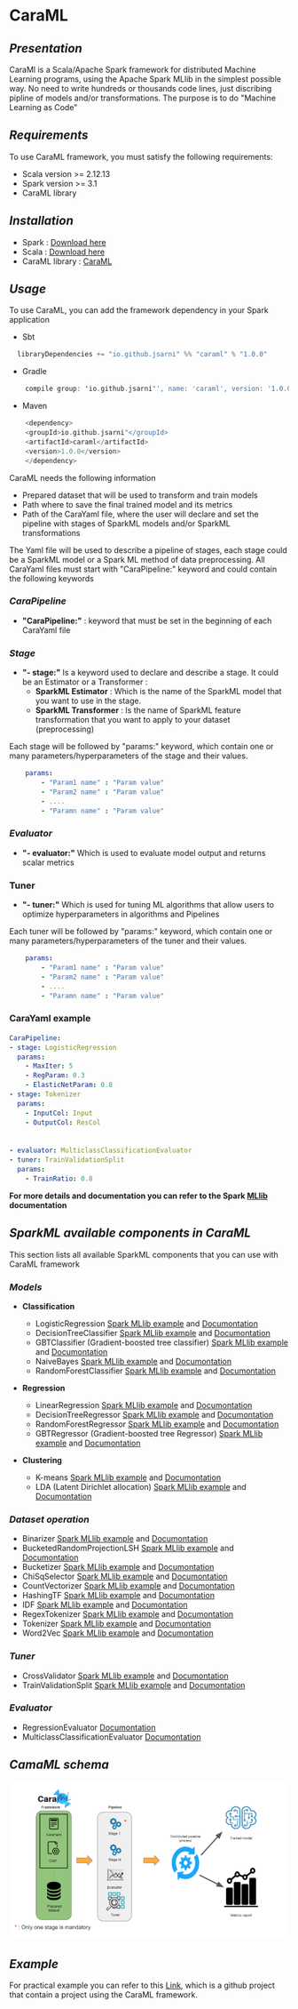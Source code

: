 # CaraML

## *Presentation*

CaraMl is a Scala/Apache Spark framework for distributed Machine Learning programs, using the Apache Spark MLlib in the simplest possible way. No need to write hundreds or thousands code lines, just discribing pipline of models and/or transformations. The purpose is to do "Machine Learning as Code" 



## *Requirements*

To use CaraML framework, you must satisfy the following requirements:

- Scala version >= 2.12.13
- Spark version >= 3.1
- CaraML library


## *Installation* 

  - Spark :  [Download here](https://spark.apache.org/downloads.html) 
  - Scala : [Download here](https://www.scala-lang.org/download/)
  - CaraML library : [CaraML](https://s01.oss.sonatype.org/content/repositories/snapshots/io/github/jsarni/caraml_2.12/1.0.0-SNAPSHOT/)



## *Usage*

To use CaraML, you can add the framework dependency in your Spark application

- Sbt

```scala
  libraryDependencies += "io.github.jsarni" %% "caraml" % "1.0.0"
```

- Gradle

```scala
    compile group: 'io.github.jsarni"', name: 'caraml', version: '1.0.0'
```
- Maven

```scala
    <dependency>
    <groupId>io.github.jsarni"</groupId>
    <artifactId>caraml</artifactId>
    <version>1.0.0</version>
    </dependency>
```

CaraML needs the following information 

- Prepared dataset that will be used to transform and train models
- Path where to save the final trained model and its metrics
- Path of the CaraYaml file, where the user will declare and set the pipeline with stages of SparkML models and/or SparkML transformations

The Yaml file will be used to describe a pipeline of stages, each stage could be a SparkML model or a Spark ML method of data preprocessing.
All CaraYaml files must start with "CaraPipeline:" keyword and could contain the following keywords 

### *CaraPipeline*
* **"CaraPipeline:"** : keyword that must be set in the beginning of each CaraYaml file


### *Stage*
* **"- stage:"** Is a keyword used to declare and describe a stage. It could be an Estimator or a Transformer :
  * **SparkML Estimator** : Which is the name of the SparkML model that you want to use in the stage. 
  * **SparkML Transformer** : Is the name of SparkML feature transformation that you want to apply to your dataset (preprocessing)

    
Each stage will be followed by "params:" keyword, which contain one or many parameters/hyperparameters of the stage and their values.

```yaml
    params:
        - "Param1 name" : "Param value"
        - "Param2 name" : "Param value"
        - ....
        - "Paramn name" : "Param value"
```

### *Evaluator*
* **"- evaluator:"** Which is used to evaluate model output and  returns scalar metrics


### Tuner
* **"- tuner:"** Which is used for tuning ML algorithms that allow users to optimize hyperparameters in algorithms and Pipelines

Each tuner will be followed by "params:" keyword, which contain one or many parameters/hyperparameters of the tuner and their values.

```yaml
    params:
        - "Param1 name" : "Param value"
        - "Param2 name" : "Param value"
        - ....
        - "Paramn name" : "Param value"
```

### **CaraYaml example**
```yaml
CaraPipeline:
- stage: LogisticRegression
  params:
    - MaxIter: 5
    - RegParam: 0.3
    - ElasticNetParam: 0.8
- stage: Tokenizer
  params:
    - InputCol: Input
    - OutputCol: ResCol
    
    
- evaluator: MulticlassClassificationEvaluator
- tuner: TrainValidationSplit
  params:
    - TrainRatio: 0.8


```

**For more details and documentation you can refer to the Spark [MLlib](https://spark.apache.org/docs/3.1.2/ml-guide.html) documentation**



## *SparkML available components in CaraML*

This section lists all available SparkML components that you can use with CaraML framework

### *Models*

* **Classification**
  
  - LogisticRegression [Spark MLlib example](https://spark.apache.org/docs/3.1.2/ml-classification-regression.html#logistic-regression) and [Documontation](https://spark.apache.org/docs/3.1.2/api/scala/org/apache/spark/ml/classification/LogisticRegression.html) 
  - DecisionTreeClassifier [Spark MLlib example](https://spark.apache.org/docs/3.1.2/ml-classification-regression.html#decision-tree-classifier) and [Documontation](https://spark.apache.org/docs/3.1.2/api/scala/org/apache/spark/ml/classification/DecisionTreeClassifier.html)
  - GBTClassifier (Gradient-boosted tree classifier) [Spark MLlib example](https://spark.apache.org/docs/3.1.2/ml-classification-regression.html#gradient-boosted-tree-classifier) and [Documontation](https://spark.apache.org/docs/3.1.2/api/scala/org/apache/spark/ml/classification/GBTClassifier.html)
  - NaiveBayes [Spark MLlib example](https://spark.apache.org/docs/3.1.2/ml-classification-regression.html#naive-bayes) and [Documontation](https://spark.apache.org/docs/3.1.2/api/scala/org/apache/spark/ml/classification/NaiveBayes.html)
  - RandomForestClassifier [Spark MLlib example](https://spark.apache.org/docs/3.1.2/ml-classification-regression.html#random-forest-classifier) and [Documontation](https://spark.apache.org/docs/3.1.2/api/scala/org/apache/spark/ml/classification/RandomForestClassifier.html)

* **Regression**

  - LinearRegression [Spark MLlib example](https://spark.apache.org/docs/3.1.2/ml-classification-regression.html#linear-regression) and [Documontation](https://spark.apache.org/docs/3.1.2/api/scala/org/apache/spark/ml/regression/LinearRegression.html)
  - DecisionTreeRegressor [Spark MLlib example](https://spark.apache.org/docs/3.1.2/ml-classification-regression.html#decision-tree-regressionhttps://spark.apache.org/docs/3.1.2/api/scala/org/apache/spark/ml/regression/DecisionTreeRegressor.html) and [Documontation]()
  - RandomForestRegressor [Spark MLlib example](https://spark.apache.org/docs/3.1.2/ml-classification-regression.html#random-forest-regression) and [Documontation](https://spark.apache.org/docs/3.1.2/api/scala/org/apache/spark/ml/regression/RandomForestRegressor.html)
  - GBTRegressor (Gradient-boosted tree Regressor) [Spark MLlib example](https://spark.apache.org/docs/3.1.2/ml-classification-regression.html#gradient-boosted-tree-regression) and [Documontation](https://spark.apache.org/docs/3.1.2/api/scala/org/apache/spark/ml/regression/GBTRegressor.html)


* **Clustering**

  - K-means [Spark MLlib example](https://spark.apache.org/docs/3.1.2/ml-clustering.html#k-means) and [Documontation](https://spark.apache.org/docs/3.1.2/api/scala/org/apache/spark/ml/clustering/KMeans.html) 
  - LDA (Latent Dirichlet allocation) [Spark MLlib example](https://spark.apache.org/docs/3.1.2/ml-clustering.html#latent-dirichlet-allocation-lda) and [Documontation](https://spark.apache.org/docs/3.1.2/api/scala/org/apache/spark/ml/clustering/LDA.html)

### *Dataset operation*

- Binarizer [Spark MLlib example](https://spark.apache.org/docs/3.1.2/ml-features.html#binarizer) and [Documontation](https://spark.apache.org/docs/3.1.2/api/scala/org/apache/spark/ml/feature/Binarizer.html)
- BucketedRandomProjectionLSH [Spark MLlib example](https://spark.apache.org/docs/3.1.2/ml-features.html#bucketed-random-projection-for-euclidean-distance) and [Documontation](https://spark.apache.org/docs/3.1.2/api/scala/org/apache/spark/ml/feature/BucketedRandomProjectionLSH.html)
- Bucketizer [Spark MLlib example](https://spark.apache.org/docs/3.1.2/ml-features.html#bucketizer) and [Documontation](https://spark.apache.org/docs/3.1.2/api/scala/org/apache/spark/ml/feature/Bucketizer.html)
- ChiSqSelector [Spark MLlib example](https://spark.apache.org/docs/3.1.2/ml-features.html#chisqselector) and [Documontation](https://spark.apache.org/docs/3.1.2/api/scala/org/apache/spark/ml/feature/ChiSqSelector.html)
- CountVectorizer [Spark MLlib example](https://spark.apache.org/docs/3.1.2/ml-features.html#countvectorizer) and [Documontation](https://spark.apache.org/docs/3.1.2/api/scala/org/apache/spark/ml/feature/CountVectorizer.html)
- HashingTF [Spark MLlib example](https://spark.apache.org/docs/3.1.2/ml-features.html#tf-idf) and [Documontation](https://spark.apache.org/docs/3.1.2/api/scala/org/apache/spark/ml/feature/HashingTF.html)
- IDF [Spark MLlib example](https://spark.apache.org/docs/3.1.2/ml-features.html#tf-idf) and [Documontation](https://spark.apache.org/docs/3.1.2/api/scala/org/apache/spark/ml/feature/IDF.html)
- RegexTokenizer [Spark MLlib example](https://spark.apache.org/docs/3.1.2/ml-features.html#tokenizer) and [Documontation](https://spark.apache.org/docs/3.1.2/api/scala/org/apache/spark/ml/feature/RegexTokenizer.html)
- Tokenizer [Spark MLlib example](https://spark.apache.org/docs/3.1.2/ml-features.html#tokenizer) and [Documontation](https://spark.apache.org/docs/3.1.2/api/scala/org/apache/spark/ml/feature/Tokenizer.html)
- Word2Vec [Spark MLlib example](https://spark.apache.org/docs/3.1.2/ml-features.html#word2vec) and [Documontation](https://spark.apache.org/docs/3.1.2/api/scala/org/apache/spark/ml/feature/Word2Vec.html)



### *Tuner*

- CrossValidator [Spark MLlib example](https://spark.apache.org/docs/3.1.2/ml-tuning.html#cross-validation) and [Documontation](https://spark.apache.org/docs/3.1.2/api/scala/org/apache/spark/ml/tuning/CrossValidator.html)
- TrainValidationSplit [Spark MLlib example](https://spark.apache.org/docs/3.1.2/ml-tuning.html#train-validation-split) and [Documontation](https://spark.apache.org/docs/3.1.2/api/scala/org/apache/spark/ml/tuning/TrainValidationSplit.html)


### *Evaluator*

- RegressionEvaluator [Documontation](https://spark.apache.org/docs/latest/mllib-evaluation-metrics.html)
- MulticlassClassificationEvaluator [Documontation](https://spark.apache.org/docs/latest/mllib-evaluation-metrics.html)


## *CamaML schema*
![alt text](PA.PNG?raw=true)


## *Example*

For practical example you can refer to this [Link](https://github.com/jsarni/CaraMLTest), which is a github project that contain a project using the CaraML framework.

